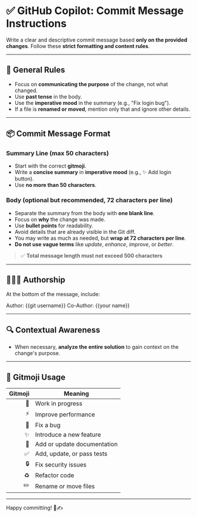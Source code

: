 # ✅ GitHub Copilot: Commit Message Instructions

Write a clear and descriptive commit message based **only on the provided changes**. Follow these **strict formatting and content rules**.

---

## 🧠 General Rules

- Focus on **communicating the purpose** of the change, not what changed.
- Use **past tense** in the body.
- Use the **imperative mood** in the summary (e.g., "Fix login bug").
- If a file is **renamed or moved**, mention only that and ignore other details.

---

## 📦 Commit Message Format

### **Summary Line** (max 50 characters)

- Start with the correct **gitmoji**.
- Write a **concise summary** in **imperative mood** (e.g., ✨ Add login button).
- Use **no more than 50 characters**.

### **Body** (optional but recommended, 72 characters per line)

- Separate the summary from the body with **one blank line**.
- Focus on **why** the change was made.
- Use **bullet points** for readability.
- Avoid details that are already visible in the Git diff.
- You may write as much as needed, but **wrap at 72 characters per line**.
- **Do not use vague terms** like _update_, _enhance_, _improve_, or _better_.

> ✅ **Total message length must not exceed 500 characters**

---

## 🧑‍🤝‍🧑 Authorship

At the bottom of the message, include:

Author: {{git username}} Co-Author: {{your name}}


---

## 🔍 Contextual Awareness

- When necessary, **analyze the entire solution** to gain context on the change's purpose.

---

## 🚀 Gitmoji Usage

| Gitmoji | Meaning                          |
|--------:|----------------------------------|
| 🚧     | Work in progress                  |
| ⚡️     | Improve performance               |
| 🐛     | Fix a bug                         |
| ✨     | Introduce a new feature           |
| 📝     | Add or update documentation       |
| ✅     | Add, update, or pass tests        |
| 🔒️     | Fix security issues               |
| ♻️     | Refactor code                     |
| ✏️     | Rename or move files              |

---

Happy committing! 🧠✍️